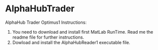 # AlphaHubTrader
AlphaHub Trader Optimus1
Instructions:

1) You need to download and install first MatLab RunTime. 
Read me the readme file for further instructions. 
2) Dowload and install the AlphaHubReader1 executable file. 

